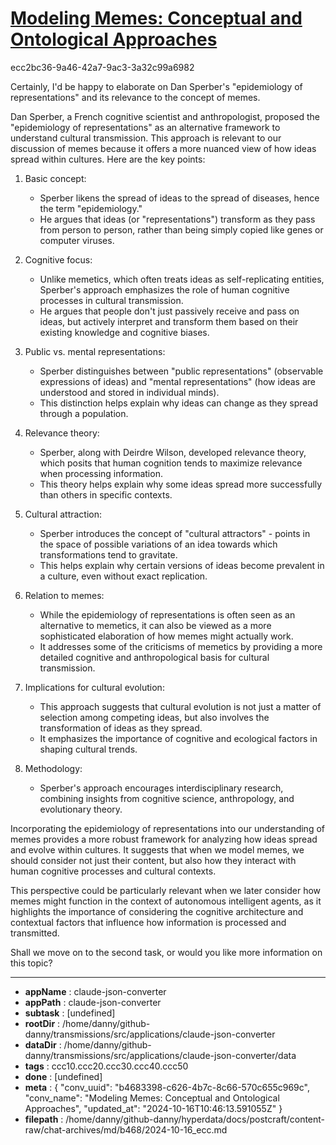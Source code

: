 # [Modeling Memes: Conceptual and Ontological Approaches](https://claude.ai/chat/b4683398-c626-4b7c-8c66-570c655c969c)

ecc2bc36-9a46-42a7-9ac3-3a32c99a6982

 Certainly, I'd be happy to elaborate on Dan Sperber's "epidemiology of representations" and its relevance to the concept of memes.

Dan Sperber, a French cognitive scientist and anthropologist, proposed the "epidemiology of representations" as an alternative framework to understand cultural transmission. This approach is relevant to our discussion of memes because it offers a more nuanced view of how ideas spread within cultures. Here are the key points:

1. Basic concept:
   - Sperber likens the spread of ideas to the spread of diseases, hence the term "epidemiology."
   - He argues that ideas (or "representations") transform as they pass from person to person, rather than being simply copied like genes or computer viruses.

2. Cognitive focus:
   - Unlike memetics, which often treats ideas as self-replicating entities, Sperber's approach emphasizes the role of human cognitive processes in cultural transmission.
   - He argues that people don't just passively receive and pass on ideas, but actively interpret and transform them based on their existing knowledge and cognitive biases.

3. Public vs. mental representations:
   - Sperber distinguishes between "public representations" (observable expressions of ideas) and "mental representations" (how ideas are understood and stored in individual minds).
   - This distinction helps explain why ideas can change as they spread through a population.

4. Relevance theory:
   - Sperber, along with Deirdre Wilson, developed relevance theory, which posits that human cognition tends to maximize relevance when processing information.
   - This theory helps explain why some ideas spread more successfully than others in specific contexts.

5. Cultural attraction:
   - Sperber introduces the concept of "cultural attractors" - points in the space of possible variations of an idea towards which transformations tend to gravitate.
   - This helps explain why certain versions of ideas become prevalent in a culture, even without exact replication.

6. Relation to memes:
   - While the epidemiology of representations is often seen as an alternative to memetics, it can also be viewed as a more sophisticated elaboration of how memes might actually work.
   - It addresses some of the criticisms of memetics by providing a more detailed cognitive and anthropological basis for cultural transmission.

7. Implications for cultural evolution:
   - This approach suggests that cultural evolution is not just a matter of selection among competing ideas, but also involves the transformation of ideas as they spread.
   - It emphasizes the importance of cognitive and ecological factors in shaping cultural trends.

8. Methodology:
   - Sperber's approach encourages interdisciplinary research, combining insights from cognitive science, anthropology, and evolutionary theory.

Incorporating the epidemiology of representations into our understanding of memes provides a more robust framework for analyzing how ideas spread and evolve within cultures. It suggests that when we model memes, we should consider not just their content, but also how they interact with human cognitive processes and cultural contexts.

This perspective could be particularly relevant when we later consider how memes might function in the context of autonomous intelligent agents, as it highlights the importance of considering the cognitive architecture and contextual factors that influence how information is processed and transmitted.

Shall we move on to the second task, or would you like more information on this topic?

---

* **appName** : claude-json-converter
* **appPath** : claude-json-converter
* **subtask** : [undefined]
* **rootDir** : /home/danny/github-danny/transmissions/src/applications/claude-json-converter
* **dataDir** : /home/danny/github-danny/transmissions/src/applications/claude-json-converter/data
* **tags** : ccc10.ccc20.ccc30.ccc40.ccc50
* **done** : [undefined]
* **meta** : {
  "conv_uuid": "b4683398-c626-4b7c-8c66-570c655c969c",
  "conv_name": "Modeling Memes: Conceptual and Ontological Approaches",
  "updated_at": "2024-10-16T10:46:13.591055Z"
}
* **filepath** : /home/danny/github-danny/hyperdata/docs/postcraft/content-raw/chat-archives/md/b468/2024-10-16_ecc.md